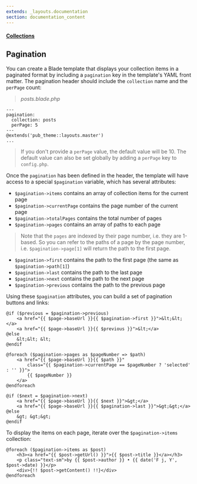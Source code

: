 ```yaml
---
extends: _layouts.documentation
section: documentation_content
---
```


#### [Collections](/docs/collections)
## Pagination

You can create a Blade template that displays your collection items in a paginated format by including a `pagination` key in the template's YAML front matter. The pagination header should include the `collection` name and the `perPage` count:


> _posts.blade.php_

```
---
pagination:
  collection: posts
  perPage: 5
---
@extends('pub_theme::layouts.master')
...
```

> If you don't provide a `perPage` value, the default value will be 10. The default value can also be set globally by adding a `perPage` key to `config.php`.

Once the `pagination` has been defined in the header, the template will have access to a special `$pagination` variable, which has several attributes:

- `$pagination->items` contains an array of collection items for the current page
- `$pagination->currentPage` contains the page number of the current page
- `$pagination->totalPages` contains the total number of pages
- `$pagination->pages` contains an array of paths to each page
> Note that the `pages` are indexed by their page number, i.e. they are 1-based. So you can refer to the paths of a page by the page number, i.e. `$pagination->page[1]` will return the path to the first page.

- `$pagination->first` contains the path to the first page (the same as `$pagination->path[1]`)
- `$pagination->last` contains the path to the last page
- `$pagination->next` contains the path to the next page
- `$pagination->previous` contains the path to the previous page




Using these `$pagination` attributes, you can build a set of pagination buttons and links:

```
@if ($previous = $pagination->previous)
    <a href="{{ $page->baseUrl }}{{ $pagination->first }}">&lt;&lt;</a>
    <a href="{{ $page->baseUrl }}{{ $previous }}">&lt;</a>
@else
    &lt;&lt; &lt;
@endif

@foreach ($pagination->pages as $pageNumber => $path)
    <a href="{{ $page->baseUrl }}{{ $path }}"
        class="{{ $pagination->currentPage == $pageNumber ? 'selected' : '' }}">
        {{ $pageNumber }}
    </a>
@endforeach

@if ($next = $pagination->next)
    <a href="{{ $page->baseUrl }}{{ $next }}">&gt;</a>
    <a href="{{ $page->baseUrl }}{{ $pagination->last }}">&gt;&gt;</a>
@else
    &gt; &gt;&gt;
@endif
```



To display the items on each page, iterate over the `$pagination->items` collection:

```
@foreach ($pagination->items as $post)
    <h3><a href="{{ $post->getUrl() }}">{{ $post->title }}</a></h3>
    <p class="text-sm">by {{ $post->author }} • {{ date('F j, Y', $post->date) }}</p>
    <div>{!! $post->getContent() !!}</div>
@endforeach
```
